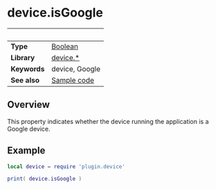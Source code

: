 # device.isGoogle

|                      | &nbsp; 
| -------------------- | ---------------------------------------------------------------
| __Type__             | [Boolean](https://docs.coronalabs.com/api/type/Boolean.html)
| __Library__          | [device.*](Readme.markdown)
| __Keywords__         | device, Google
| __See also__         | [Sample code](sample.lua)


## Overview

This property indicates whether the device running the application is a Google device.


## Example
 
``````lua
local device = require 'plugin.device'

print( device.isGoogle )
``````
